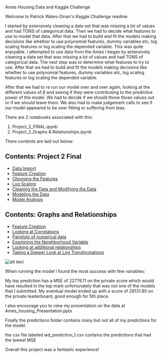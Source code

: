 Ames Housing Data and Kaggle Challenge

Welcome to Patrick Wales-Dinan's Kaggle Challenge readme

I started by extensively cleaning a date set that was missing a lot of values and had TONS of categorical data. Then we had to decide what features to use to model that data. After that we had to build and fit the models making decisions like whether to use polynomial features, dummy variables etc, log scaling features or log scaling the depended variable.
This was quite enjoyable. I attempted to use data from the Ames  I began by extensively cleaning a data set that was missing a lot of values and had TONS of categorical data. The next step was to determine what features to try to use. After that we had to build and fit the models making decisions like whether to use polynomial features, dummy variables etc, log scaling features or log scaling the depended variable.

After that we had to re run our model over and over again, looking at the different values of $\beta$ and seeing if they were contributing to the predictive power of the model. We had to decide if we should throw those values out or if we should leave them. We also had to make judgement calls to see if our model appeared to be over fitting or suffering from bias. 

There are 2 notebooks associated with this:
1. Project_2_FINAL.ipynb
2. Project_2_Graphs & Relationships.ipynb

There contents are laid out below:

## Contents: Project 2 Final
- [Data Import](#Data-Import)
- [Feature Creation](#Feature-Creation)
- [Choosing the Features](#Feature-Choice)
- [Log Scaling](#Log-Scaling-Independent-Variables)
- [Cleaning the Data and Modifying the Data](#Cleaning-&-Creating-the-Data-Set)
- [Modeling the Data](#Modeling-the-Data)
- [Model Analysis](#Analyzing-the-model)

## Contents: Graphs and Relationships
- [Feature Creation](#Feature-Creation)
- [Looking at Correlations](#Correlation-Investigation)
- [Pairplots of numerical data](#Pairplots)
- [Examining the Neighborhood Variable](#Looking-Specific-Relationships-Relative-to-Neighborhood)
- [Looking at additional relationships](#Other-Relationships)
- [Taking a Deeper Look at Log Transformations](#Log-Transformations-Cont.)

![alt text](https://raw.githubusercontent.com/username/projectname/branch/path/to/img.png)


When running the model I found the most success with few variables:

My top prediction has a MSE of 22776.11 on the private score which would have resulted in the top mark unfortunately that was not one of the models that I submitted. My eventual model ended up with a score of 28131.80 on the private leaderboard, good enough for 5th place.

I also encourage you to view my presentation on the data at Ames_housing_Presentation.pptx

Finally the predictions folder contains many but not all of my predictions for the model. 

the csv file labeled wd_prediction_1.csv contains the predictions that had the lowest MSE

Overall this project was a fantastic experience!

